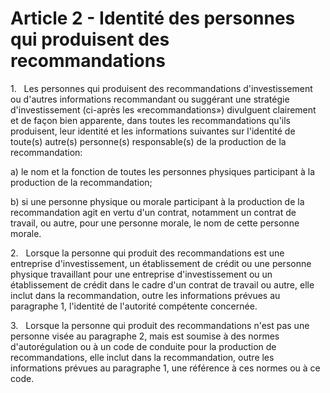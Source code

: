 # Article 2 - Identité des personnes qui produisent des recommandations


1.   Les personnes qui produisent des recommandations d'investissement ou d'autres informations recommandant ou suggérant une stratégie d'investissement (ci-après les «recommandations») divulguent clairement et de façon bien apparente, dans toutes les recommandations qu'ils produisent, leur identité et les informations suivantes sur l'identité de toute(s) autre(s) personne(s) responsable(s) de la production de la recommandation:

a) le nom et la fonction de toutes les personnes physiques participant à la production de la recommandation;

b) si une personne physique ou morale participant à la production de la recommandation agit en vertu d'un contrat, notamment un contrat de travail, ou autre, pour une personne morale, le nom de cette personne morale.

2.   Lorsque la personne qui produit des recommandations est une entreprise d'investissement, un établissement de crédit ou une personne physique travaillant pour une entreprise d'investissement ou un établissement de crédit dans le cadre d'un contrat de travail ou autre, elle inclut dans la recommandation, outre les informations prévues au paragraphe 1, l'identité de l'autorité compétente concernée.

3.   Lorsque la personne qui produit des recommandations n'est pas une personne visée au paragraphe 2, mais est soumise à des normes d'autorégulation ou à un code de conduite pour la production de recommandations, elle inclut dans la recommandation, outre les informations prévues au paragraphe 1, une référence à ces normes ou à ce code.
